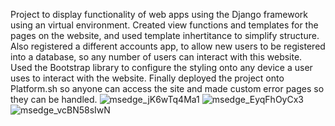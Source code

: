 Project to display functionality of web apps using the Django framework using an virtual environment.
Created view functions and templates for the pages on the website, and used template inhertitance to simplify structure.
Also registered a different accounts app, to allow new users to be registered into a database, so any number of users can interact with this website.
Used the Bootstrap library to configure the styling onto any device a user uses to interact with the website. 
Finally deployed the project onto Platform.sh so anyone can access the site and made custom error pages so they can be handled.
![msedge_jK6wTq4Ma1](https://github.com/MiteshPat/Blog/assets/41588229/ecc9aef6-11d8-4d18-8436-a122e3b65dd7)
![msedge_EyqFhOyCx3](https://github.com/MiteshPat/Blog/assets/41588229/420a3964-bfe8-4672-8984-fdbe561780d4)
![msedge_vcBN58sIwN](https://github.com/MiteshPat/Blog/assets/41588229/6e328a9a-265e-4759-96c7-17524654cc80)
